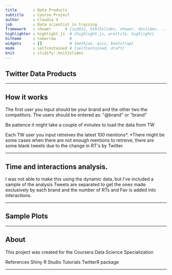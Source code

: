 ```yaml
---
title       : Data Products
subtitle    : Course Project
author      : Claudia V
job         : Data scientist in training
framework   : shower      # {io2012, html5slides, shower, dzslides, ...}
highlighter : highlight.js  # {highlight.js, prettify, highlight}
hitheme     : tomorrow      # 
widgets     : []            # {mathjax, quiz, bootstrap}
mode        : selfcontained # {selfcontained, draft}
knit        : slidify::knit2slides
---
```


## Twitter Data Products 

--- 

## How it works
The first user you input should be your brand and the other two the competitors. 
The users should be entered as: "@brand" or "brand"

Be patience it might take a couple of minutes to load the data from TW

Each TW user you input retreives the latest 100 mentions*. 
*There might be some cases when there are not enough mentions to retreive, there are some blank tweets due to the change in RT's by Twitter. 



--- 
## Time and interactions analysis. 
I was not able to make this using the dynamic data, but I've included a sample of the analysis 
Tweets are separated to get the ones made exclusively by each brand and the number of RTs and Fav is added into interactions. 

--- 
## Sample Plots 


--- 
## About
This project was created for the Coursera Data Science Specialization

References
Shiny R Studio Tutorials
TwitterR package

--- 

